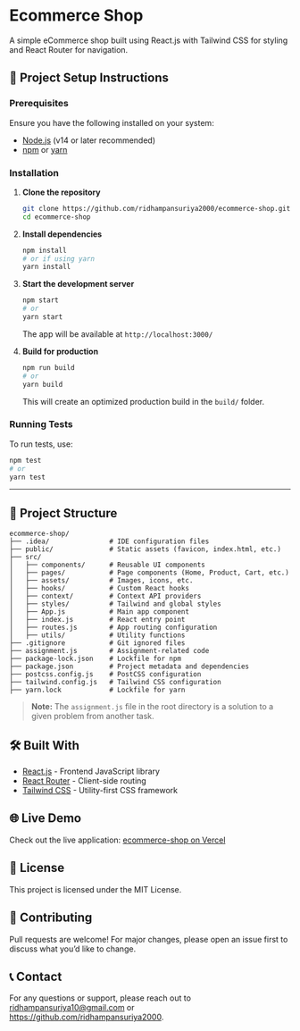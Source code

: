 # Ecommerce Shop

A simple eCommerce shop built using React.js with Tailwind CSS for styling and React Router for navigation.

## 🚀 Project Setup Instructions

### Prerequisites

Ensure you have the following installed on your system:

- [Node.js](https://nodejs.org/) (v14 or later recommended)
- [npm](https://www.npmjs.com/) or [yarn](https://yarnpkg.com/)

### Installation

1. **Clone the repository**
   ```sh
   git clone https://github.com/ridhampansuriya2000/ecommerce-shop.git
   cd ecommerce-shop
   ```

2. **Install dependencies**
   ```sh
   npm install
   # or if using yarn
   yarn install
   ```

3. **Start the development server**
   ```sh
   npm start
   # or
   yarn start
   ```
   The app will be available at `http://localhost:3000/`

4. **Build for production**
   ```sh
   npm run build
   # or
   yarn build
   ```
   This will create an optimized production build in the `build/` folder.

### Running Tests

To run tests, use:
```sh
npm test
# or
yarn test
```

---

## 📂 Project Structure

```
ecommerce-shop/
├── .idea/               # IDE configuration files
├── public/              # Static assets (favicon, index.html, etc.)
├── src/
│   ├── components/      # Reusable UI components
│   ├── pages/           # Page components (Home, Product, Cart, etc.)
│   ├── assets/          # Images, icons, etc.
│   ├── hooks/           # Custom React hooks
│   ├── context/         # Context API providers
│   ├── styles/          # Tailwind and global styles
│   ├── App.js           # Main app component
│   ├── index.js         # React entry point
│   ├── routes.js        # App routing configuration
│   ├── utils/           # Utility functions
├── .gitignore           # Git ignored files
├── assignment.js        # Assignment-related code
├── package-lock.json    # Lockfile for npm
├── package.json         # Project metadata and dependencies
├── postcss.config.js    # PostCSS configuration
├── tailwind.config.js   # Tailwind CSS configuration
├── yarn.lock            # Lockfile for yarn
```

> **Note:** The `assignment.js` file in the root directory is a solution to a given problem from another task.

## 🛠️ Built With

- [React.js](https://reactjs.org/) - Frontend JavaScript library
- [React Router](https://reactrouter.com/) - Client-side routing
- [Tailwind CSS](https://tailwindcss.com/) - Utility-first CSS framework

## 🌐 Live Demo

Check out the live application: [ecommerce-shop on Vercel](https://ecommerce-shop-tawny.vercel.app)

## 📜 License

This project is licensed under the MIT License.

## 🙌 Contributing

Pull requests are welcome! For major changes, please open an issue first to discuss what you’d like to change.

## 📞 Contact

For any questions or support, please reach out to ridhampansuriya10@gmail.com or https://github.com/ridhampansuriya2000.
